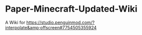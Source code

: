 # Paper-Minecraft-Updated-Wiki
A Wiki for https://studio.penguinmod.com/?interpolate&amp;offscreen#7754505355924
